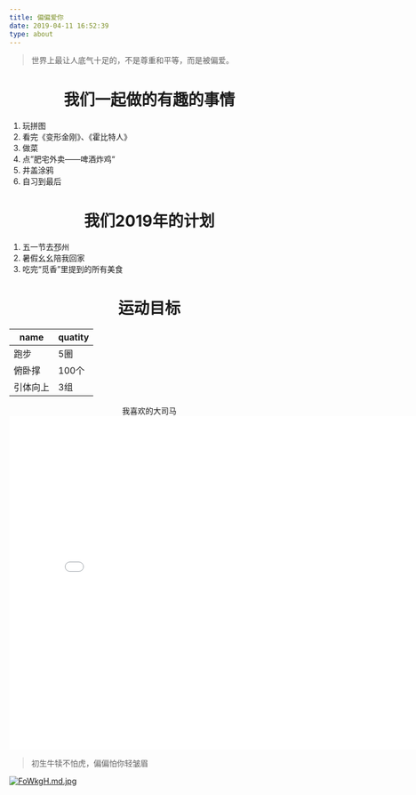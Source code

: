 ```yaml
---
title: 偏偏爱你
date: 2019-04-11 16:52:39
type: about
---
```


> 世界上最让人底气十足的，不是尊重和平等，而是被偏爱。

# <center>我们一起做的有趣的事情</center>
1. 玩拼图
2. 看完《变形金刚》、《霍比特人》
3. 做菜
4. 点”肥宅外卖——啤酒炸鸡“
5. 井盖涂鸦
6. 自习到最后


# <center>我们2019年的计划</center>
1. 五一节去邳州
2. 暑假幺幺陪我回家
3. 吃完“觅香”里提到的所有美食

# <center>运动目标</center>
name|quatity
-|-
跑步|5圈
俯卧撑|100个
引体向上|3组



<center>我喜欢的大司马</center>

<center></center><iframe src="//player.bilibili.com/player.html?aid=19078047&cid=31121147&page=1" scrolling="no" border="0" frameborder="no" framespacing="0" allowfullscreen="true" height="600" width="800"> </iframe></center>



> 初生牛犊不怕虎，偏偏怕你轻皱眉

[![FoWkgH.md.jpg](https://s2.ax1x.com/2019/01/03/FoWkgH.md.jpg)](https://imgchr.com/i/FoWkgH)
